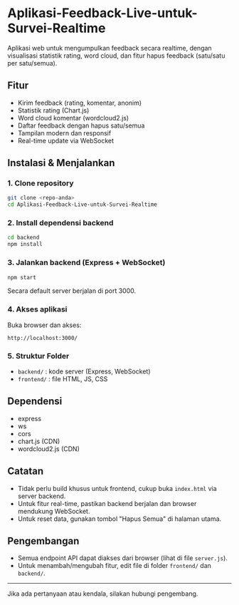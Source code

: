 # Aplikasi-Feedback-Live-untuk-Survei-Realtime

Aplikasi web untuk mengumpulkan feedback secara realtime, dengan visualisasi statistik rating, word cloud, dan fitur hapus feedback (satu/satu per satu/semua).

## Fitur
- Kirim feedback (rating, komentar, anonim)
- Statistik rating (Chart.js)
- Word cloud komentar (wordcloud2.js)
- Daftar feedback dengan hapus satu/semua
- Tampilan modern dan responsif
- Real-time update via WebSocket

## Instalasi & Menjalankan

### 1. Clone repository
```bash
git clone <repo-anda>
cd Aplikasi-Feedback-Live-untuk-Survei-Realtime
```

### 2. Install dependensi backend
```bash
cd backend
npm install
```

### 3. Jalankan backend (Express + WebSocket)
```bash
npm start
```
Secara default server berjalan di port 3000.

### 4. Akses aplikasi
Buka browser dan akses:
```
http://localhost:3000/
```

### 5. Struktur Folder
- `backend/` : kode server (Express, WebSocket)
- `frontend/` : file HTML, JS, CSS

## Dependensi
- express
- ws
- cors
- chart.js (CDN)
- wordcloud2.js (CDN)

## Catatan
- Tidak perlu build khusus untuk frontend, cukup buka `index.html` via server backend.
- Untuk fitur real-time, pastikan backend berjalan dan browser mendukung WebSocket.
- Untuk reset data, gunakan tombol "Hapus Semua" di halaman utama.

## Pengembangan
- Semua endpoint API dapat diakses dari browser (lihat di file `server.js`).
- Untuk menambah/mengubah fitur, edit file di folder `frontend/` dan `backend/`.

---

Jika ada pertanyaan atau kendala, silakan hubungi pengembang.
